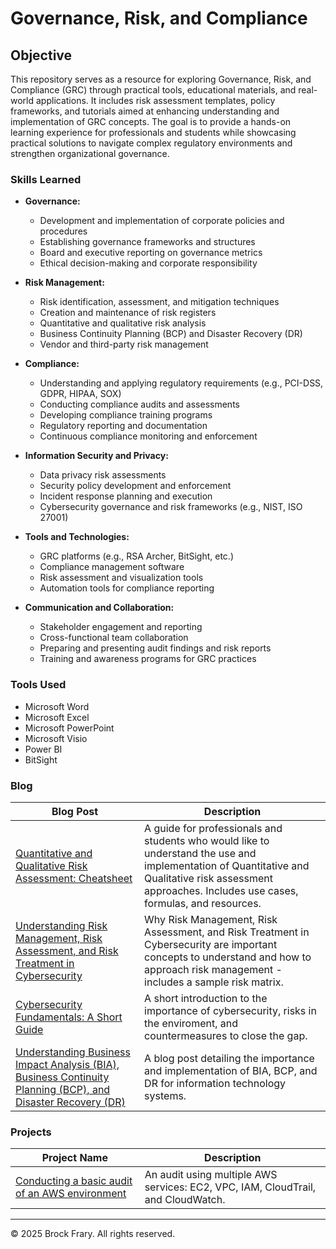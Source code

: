 # Governance, Risk, and Compliance

## Objective

This repository serves as a resource for exploring Governance, Risk, and Compliance (GRC) through practical tools, educational materials, and real-world applications. It includes risk assessment templates, policy frameworks, and tutorials aimed at enhancing understanding and implementation of GRC concepts. The goal is to provide a hands-on learning experience for professionals and students while showcasing practical solutions to navigate complex regulatory environments and strengthen organizational governance.

### Skills Learned

- **Governance:**
  - Development and implementation of corporate policies and procedures
  - Establishing governance frameworks and structures
  - Board and executive reporting on governance metrics
  - Ethical decision-making and corporate responsibility

- **Risk Management:**
  - Risk identification, assessment, and mitigation techniques
  - Creation and maintenance of risk registers
  - Quantitative and qualitative risk analysis
  - Business Continuity Planning (BCP) and Disaster Recovery (DR)
  - Vendor and third-party risk management

- **Compliance:**
  - Understanding and applying regulatory requirements (e.g., PCI-DSS, GDPR, HIPAA, SOX)
  - Conducting compliance audits and assessments
  - Developing compliance training programs
  - Regulatory reporting and documentation
  - Continuous compliance monitoring and enforcement

- **Information Security and Privacy:**
  - Data privacy risk assessments
  - Security policy development and enforcement
  - Incident response planning and execution
  - Cybersecurity governance and risk frameworks (e.g., NIST, ISO 27001)

- **Tools and Technologies:**
  - GRC platforms (e.g., RSA Archer, BitSight, etc.)
  - Compliance management software
  - Risk assessment and visualization tools
  - Automation tools for compliance reporting

- **Communication and Collaboration:**
  - Stakeholder engagement and reporting
  - Cross-functional team collaboration
  - Preparing and presenting audit findings and risk reports
  - Training and awareness programs for GRC practices

### Tools Used

- Microsoft Word
- Microsoft Excel
- Microsoft PowerPoint
- Microsoft Visio
- Power BI
- BitSight

### Blog
| Blog Post                                      | Description               |
|------------------------------------------------|---------------------------|
| <a href="https://github.com/VoxSecuritatis/Blog-GRC-QuantitativeQualitativeRiskAnalysis">Quantitative and Qualitative Risk Assessment: Cheatsheet  | A guide for professionals and students who would like to understand the use and implementation of Quantitative and Qualitative risk assessment approaches.  Includes use cases, formulas, and resources. |
| <a href="https://github.com/VoxSecuritatis/Blog-GRC-RiskAssessment">Understanding Risk Management, Risk Assessment, and Risk Treatment in Cybersecurity | Why Risk Management, Risk Assessment, and Risk Treatment in Cybersecurity are important concepts to understand and how to approach risk management - includes a sample risk matrix. |
| <a href="https://github.com/VoxSecuritatis/Blog-GRC-CybersecurityFundamentals">Cybersecurity Fundamentals: A Short Guide | A short introduction to the importance of cybersecurity, risks in the enviroment, and countermeasures to close the gap. |
| <a href="https://github.com/VoxSecuritatis/Blog-GRC-BIA-BCP-DR">Understanding Business Impact Analysis (BIA), Business Continuity Planning (BCP), and Disaster Recovery (DR) | A blog post detailing the importance and implementation of BIA, BCP, and DR for information technology systems. |

### Projects
| Project Name                                  | Description                |
|-----------------------------------------------|----------------------------|
| <a href="https://github.com/VoxSecuritatis/Project-Cloud-BasicAuditAWSEnvironment">Conducting a basic audit of an AWS environment  | An audit using multiple AWS services:  EC2, VPC, IAM, CloudTrail, and CloudWatch. |

---

© 2025 Brock Frary. All rights reserved.
